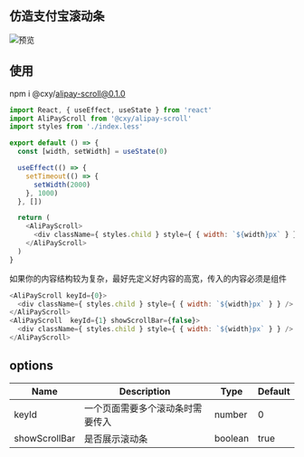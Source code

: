 ## 仿造支付宝滚动条
![预览](https://s3.ax1x.com/2021/02/02/ynncSP.png)

## 使用
npm i @cxy/alipay-scroll@0.1.0

```javascript
import React, { useEffect, useState } from 'react'
import AliPayScroll from '@cxy/alipay-scroll'
import styles from './index.less'

export default () => {
  const [width, setWidth] = useState(0)

  useEffect(() => {
    setTimeout(() => {
      setWidth(2000)
    }, 1000)
  }, [])

  return (
    <AliPayScroll>
      <div className={ styles.child } style={ { width: `${width}px` } } />
    </AliPayScroll>
  )
}
```

如果你的内容结构较为复杂，最好先定义好内容的高宽，传入的内容必须是组件

``` javaScript
<AliPayScroll keyId={0}>
  <div className={ styles.child } style={ { width: `${width}px` } } />
</AliPayScroll>
<AliPayScroll  keyId={1} showScrollBar={false}>
  <div className={ styles.child } style={ { width: `${width}px` } } />
</AliPayScroll>
```

## options

| Name          | Description                      | Type    | Default |
| ------------- | -------------------------------- | ------- | ------- |
| keyId         | 一个页面需要多个滚动条时需要传入 | number  | 0       |
| showScrollBar | 是否展示滚动条                   | boolean | true    |
